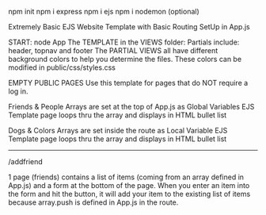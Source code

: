 npm init
npm i express
npm i ejs
npm i nodemon (optional)

Extremely Basic EJS Website Template with Basic Routing SetUp in App.js


START: node App
The TEMPLATE in the VIEWS folder: Partials include: header, topnav and footer 
The PARTIAL VIEWS all have different background colors to help you determine the files.
These colors can be modified in public/css/styles.css

EMPTY PUBLIC PAGES
Use this template for pages that do NOT require a log in. 

Friends & People
Arrays are set at the top of App.js as Global Variables
EJS Template page loops thru the array and displays in HTML bullet list

Dogs & Colors
Arrays are set inside the route as Local Variable
EJS Template page loops thru the array and displays in HTML bullet list

---------------------------------------------------
/addfriend

1 page (friends) contains a list of items (coming from an array defined in App.js) and a form at the bottom of the page. When you enter an item into the form and hit the button, it will add your item to the existing list of items because array.push is defined in App.js in the route.  